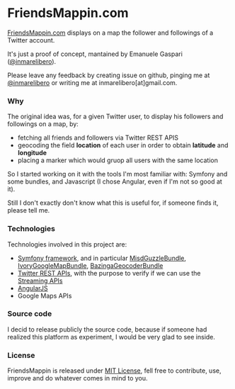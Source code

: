 FriendsMappin.com
=================

[FriendsMappin.com](http://friendsmappin.com) displays on a map the follower and followings of a Twitter account.

It's just a proof of concept, mantained by Emanuele Gaspari ([@inmarelibero](http://twitter.com/inmarelibero)).

Please leave any feedback by creating issue on github, pinging me at [@inmarelibero](http://twitter.com/inmarelibero) or writing me at inmarelibero[at]gmail.com.

### Why

The original idea was, for a given Twitter user, to display his followers and followings on a map, by:

- fetching all friends and followers via Twitter REST APIS
- geocoding the field __location__ of each user in order to obtain __latitude__ and __longitude__
- placing a marker which would gruop all users with the same location

So I started working on it with the tools I'm most familiar with: Symfony and some bundles, and Javascript (I chose Angular, even if I'm not so good at it).

Still I don't exactly don't know what this is useful for, if someone finds it, please tell me.

### Technologies

Technologies involved in this project are:

- [Symfony framework](http://symfony.com), and in particular [MisdGuzzleBundle](https://github.com/misd-service-development/guzzle-bundle), [IvoryGoogleMapBundle](https://github.com/egeloen/IvoryGoogleMapBundle), [BazingaGeocoderBundle](https://github.com/geocoder-php/BazingaGeocoderBundle)
- [Twitter REST APIs](https://dev.twitter.com/rest/public), with the purpose to verify if we can use the [Streaming APIs](https://dev.twitter.com/streaming/overview)
- [AngularJS](https://angularjs.org/)
- Google Maps APIs

### Source code
I decid to release publicly the source code, because if someone had realized this platform as experiment, I would be very glad to see inside.

### License

FriendsMappin is released under [MIT License](http://opensource.org/licenses/MIT), fell free to contribute, use, improve and do whatever comes in mind to you.